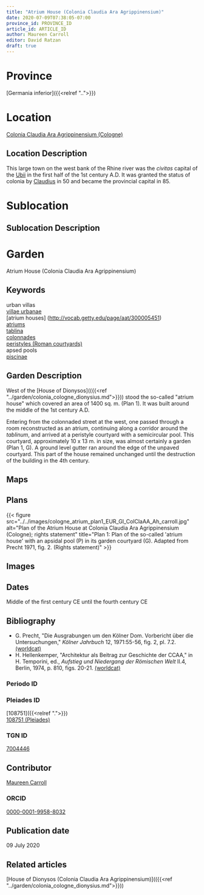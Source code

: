 ```yaml
---
title: "Atrium House (Colonia Claudia Ara Agrippinensium)"
date: 2020-07-09T07:38:05-07:00
province_id: PROVINCE_ID
article_id: ARTICLE_ID
author: Maureen Carroll
editor: David Ratzan
draft: true
---
```


# Province
[Germania inferior]({{<relref "..">}})

# Location
[Colonia Claudia Ara Agrippinensium (Cologne)](https://pleiades.stoa.org/places/108751)

## Location Description
This large town on the west bank of the Rhine river was the *civitas* capital of the [Ubii](link) in the first half of the 1st century A.D. It was granted the status of colonia by [Claudius](link) in 50 and became the provincial capital in 85.

# Sublocation

<!--
[AREA WITHIN LOCATION, LIKE “PALATINE HILL”](GEOREFERENCE LINK)
A sublocation is any area larger than an individual garden, but located within a location. I would always try to include a link to a controlled vocabulary here if possible. This ID may well be different from the Garden ID, e.g., Pompeii versus a Garden in one of the houses which has its own Pleiades ID.
-->

## Sublocation Description

<!-- DESCRIPTION -->

# Garden
Atrium House (Colonia Claudia Ara Agrippinensium)

## Keywords
urban villas  
[villae urbanae](http://vocab.getty.edu/page/aat/300005520)  
[atrium houses] (http://vocab.getty.edu/page/aat/300005451)  
[atriums](http://vocab.getty.edu/page/aat/300004097)  
[tablina](http://vocab.getty.edu/page/aat/300004180)  
[colonnades](http://vocab.getty.edu/page/aat/300002613)  
[peristyles (Roman courtyards)](http://vocab.getty.edu/page/aat/300080971)  
apsed pools  
[piscinae]( http://vocab.getty.edu/page/aat/300375619)  

## Garden Description
West of the [House of Dionysos](({{<ref "../garden/colonia_cologne_dionysius.md">}})) stood the so-called "atrium house" which covered an area of 1400 sq. m. (Plan 1). It was built around the middle of the 1st century A.D.  

Entering from the colonnaded street at the west, one passed through a room reconstructed as an atrium, continuing along a corridor around the *tablinum*, and arrived at a peristyle courtyard with a semicircular pool. This courtyard, approximately 10 x 13 m. in size, was almost certainly a garden (Plan 1, G). A ground level gutter ran around the edge of the unpaved courtyard. This part of the house remained unchanged until the destruction of the building in the 4th century.

## Maps

<!--
{{< figure src="IMG_URL" alt="ALT_TEXT" title="CAPTION" >}}
-->

## Plans
{{< figure src="../../images/cologne_atrium_plan1_EUR_GI_ColClaAA_Ah_carroll.jpg" alt="Plan of the Atrium House at Colonia Claudia Ara Agrippinensium (Cologne); rights statement" title="Plan 1: Plan of the so-called 'atrium house' with an apsidal pool (P) in its garden courtyard (G). Adapted from Precht 1971, fig. 2. (Rights statement)" >}}

## Images

<!--
{{< figure src="IMG_URL" alt="ALT_TEXT" title="CAPTION" >}}
-->

## Dates
Middle of the first century CE until the fourth century CE

## Bibliography
- G. Precht, "Die Ausgrabungen um den Kölner Dom. Vorbericht über die Untersuchungen," *Kölner Jahrbuch* 12, 1971:55-56, fig. 2, pl. 7.2. [(worldcat)](http://www.worldcat.org/oclc/638867317)  
- H. Hellenkemper, "Architektur als Beitrag zur Geschichte der CCAA," in H. Temporini, ed., *Aufstieg und Niedergang der Römischen Welt* II.4, Berlin, 1974, p. 810, figs. 20-21. [(worldcat)](link)    

### Periodo ID

<!-- [PERIODO_ID](https://pleiades.stoa.org/places/PLEIADES_ID) -->

### Pleiades ID
[108751]({{<relref ".">}}) \
[108751 (Pleiades)](https\://pleiades.stoa.org/places/108751)

### TGN ID
[7004446](http://vocab.getty.edu/page/tgn/7004446)

## Contributor
[Maureen Carroll](link)

### ORCID
[0000-0001-9958-8032](https://orcid.org/0000-0001-9958-8032)    

## Publication date
09 July 2020

## Related articles
[House of Dionysos (Colonia Claudia Ara Agrippinensium)](({{<ref "../garden/colonia_cologne_dionysius.md">}}))

